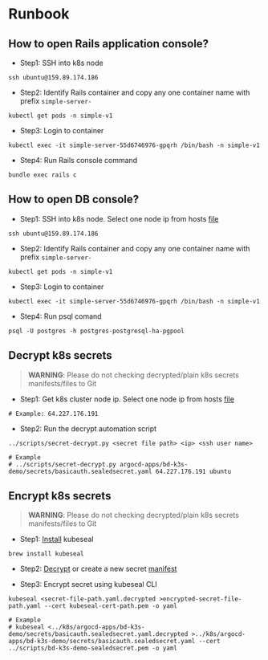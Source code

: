 # Runbook

## How to open Rails application console?

- Step1: SSH into k8s node
```
ssh ubuntu@159.89.174.186
```

- Step2: Identify Rails container and copy any one container name with prefix `simple-server-`
```
kubectl get pods -n simple-v1
```

- Step3: Login to container
```
kubectl exec -it simple-server-55d6746976-gpqrh /bin/bash -n simple-v1
```

- Step4: Run Rails console command
```
bundle exec rails c
```

## How to open DB console?

- Step1: SSH into k8s node. Select one node ip from hosts [file](ansible/hosts/bd_k3s_demo)
```
ssh ubuntu@159.89.174.186
```

- Step2: Identify Rails container and copy any one container name with prefix `simple-server-`
```
kubectl get pods -n simple-v1
```

- Step3: Login to container
```
kubectl exec -it simple-server-55d6746976-gpqrh /bin/bash -n simple-v1
```

- Step4: Run psql comand
```
psql -U postgres -h postgres-postgresql-ha-pgpool
```

## Decrypt k8s secrets

> **WARNING**: Please do not checking decrypted/plain k8s secrets manifests/files to Git

- Step1: Get k8s cluster node ip. Select one node ip from hosts [file](ansible/hosts/bd_k3s_demo)
```
# Example: 64.227.176.191
```

- Step2: Run the decrypt automation script
```
../scripts/secret-decrypt.py <secret file path> <ip> <ssh user name>

# Example 
# ../scripts/secret-decrypt.py argocd-apps/bd-k3s-demo/secrets/basicauth.sealedsecret.yaml 64.227.176.191 ubuntu
```

## Encrypt k8s secrets

> **WARNING**: Please do not checking decrypted/plain k8s secrets manifests/files to Git

- Step1: [Install](https://github.com/bitnami-labs/sealed-secrets#installation) kubeseal
```
brew install kubeseal
```

- Step2: [Decrypt](#decrypt-k8s-secrets) or create a new secret [manifest](https://kubernetes.io/docs/concepts/configuration/secret/)

- Step3: Encrypt secret using kubeseal CLI
```
kubeseal <secret-file-path.yaml.decrypted >encrypted-secret-file-path.yaml --cert kubeseal-cert-path.pem -o yaml

# Example
# kubeseal <../k8s/argocd-apps/bd-k3s-demo/secrets/basicauth.sealedsecret.yaml.decrypted >../k8s/argocd-apps/bd-k3s-demo/secrets/basicauth.sealedsecret.yaml --cert ../scripts/bd-k3s-demo-sealedsecret.pem -o yaml 
```
